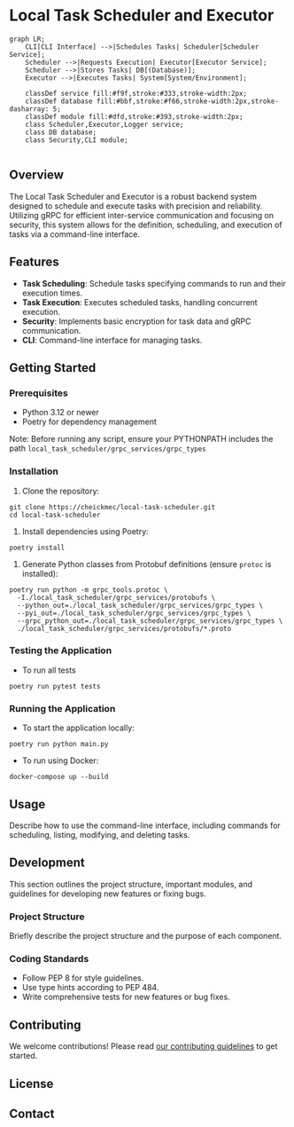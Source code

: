 # Local Task Scheduler and Executor
```mermaid
graph LR;
    CLI[CLI Interface] -->|Schedules Tasks| Scheduler[Scheduler Service];
    Scheduler -->|Requests Execution| Executor[Executor Service];
    Scheduler -->|Stores Tasks| DB[(Database)];
    Executor -->|Executes Tasks| System[System/Environment];
    
    classDef service fill:#f9f,stroke:#333,stroke-width:2px;
    classDef database fill:#bbf,stroke:#f66,stroke-width:2px,stroke-dasharray: 5;
    classDef module fill:#dfd,stroke:#393,stroke-width:2px;
    class Scheduler,Executor,Logger service;
    class DB database;
    class Security,CLI module;
    
```
## Overview
The Local Task Scheduler and Executor is a robust backend system designed to schedule and execute tasks with precision and reliability. Utilizing gRPC for efficient inter-service communication and focusing on security, this system allows for the definition, scheduling, and execution of tasks via a command-line interface.

## Features
- **Task Scheduling**: Schedule tasks specifying commands to run and their execution times.
- **Task Execution**: Executes scheduled tasks, handling concurrent execution.
- **Security**: Implements basic encryption for task data and gRPC communication.
- **CLI**: Command-line interface for managing tasks.

## Getting Started

### Prerequisites
- Python 3.12 or newer
- Poetry for dependency management

Note: Before running any script, ensure your PYTHONPATH includes the path `local_task_scheduler/grpc_services/grpc_types`
### Installation
1. Clone the repository:
```shell
git clone https://cheickmec/local-task-scheduler.git
cd local-task-scheduler
```
1. Install dependencies using Poetry:
```shell
poetry install
```
1. Generate Python classes from Protobuf definitions (ensure `protoc` is installed):
```shell
poetry run python -m grpc_tools.protoc \
  -I./local_task_scheduler/grpc_services/protobufs \
  --python_out=./local_task_scheduler/grpc_services/grpc_types \
  --pyi_out=./local_task_scheduler/grpc_services/grpc_types \
  --grpc_python_out=./local_task_scheduler/grpc_services/grpc_types \
  ./local_task_scheduler/grpc_services/protobufs/*.proto
```
### Testing the Application
- To run all tests
```shell
poetry run pytest tests
```

### Running the Application
- To start the application locally:
```shell
poetry run python main.py
```

- To run using Docker:
```shell
docker-compose up --build
```


## Usage
Describe how to use the command-line interface, including commands for scheduling, listing, modifying, and deleting tasks.

## Development
This section outlines the project structure, important modules, and guidelines for developing new features or fixing bugs.

### Project Structure
Briefly describe the project structure and the purpose of each component.

### Coding Standards
- Follow PEP 8 for style guidelines.
- Use type hints according to PEP 484.
- Write comprehensive tests for new features or bug fixes.

## Contributing
We welcome contributions! Please read [our contributing guidelines](CONTRIBUTING.md) to get started.

## License

## Contact
